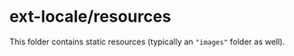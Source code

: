 # ext-locale/resources

This folder contains static resources (typically an `"images"` folder as well).
